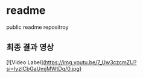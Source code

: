 # readme
public readme repositroy

## 최종 결과 영상
[![Video Label][(https://img.youtu.be/7_Uw3czcmZU?si=IyzICbGaUmjMWtDq/0.jpg)](https://youtu.be/7_Uw3czcmZU?si=IyzICbGaUmjMWtDq)
